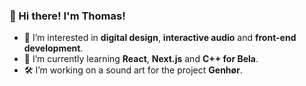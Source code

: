### 👋 Hi there! I'm Thomas!
- 👀 I’m interested in **digital design**, **interactive audio** and **front-end development**.
- 🌱 I’m currently learning **React**, **Next.js** and **C++ for Bela**.
- 🛠️ I’m working on a sound art for the project **Genhør**.
